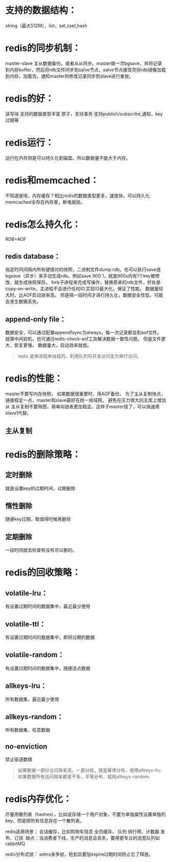 
# 支持的数据结构：
string（最大512M），list，set,zset,hash

# redis的同步机制：
master-slave 主从数据备份。或者从从同步。master做一次bgsave，并将记录到内存buffer，然后将rdb文件同步到salve节点，salve节点接受完将rdb镜像加载到内存，加载完，通知master将修改记录同步到slave进行重放。

# redis的好：
读写块
支持的数据类型丰富
原子，支持事务
支持publish/subscribe,通知，key过期等


# redis运行：
运行在内存但是可以持久化到磁盘。所以数据量不能大于内存。

# redis和memcached：
不知道是啥，内存缓存？相比redis的数据类型更多，速度快，可以持久化
memcached全存在内存里，断电就挂。

# redis怎么持久化：
RDB+AOF
## redis database：
指定时间间隔内所有键值对的快照，二进制文件dump.rdb。也可以执行save或bgsave（异步）来手动生成rdb。例如save 900 1，就是900s内有1个key被修改，就生成快照保存。
fork子进程来完成写操作，替换原来的rdb文件，好处是copy-on-write。主进程不会进行任何IO,实现IO最大化，保证了性能。
数据量较大时，比AOF启动效率高。
但是隔一段时间才进行持久化，数据安全性低，可能会发生数据丢失。
## append-only file：
数据安全，可以通过配置appendfsync为always，每一次记录都会到aof文件。
就算中间宕机，也可通过redis-check-aof工具解决数据一致性问题。
但是文件更大，恢复更慢。
数据量大，启动效率就低。


>redis 是单进程单线程的。利用队列将并发访问变为串行访问。

# redis的性能：
master不要写内存快照，
如果数据很重要时，用AOF备份。
为了主从复制快点，链接稳定一点，master和slave最好在统一局域网。
避免在压力很大的主库上增加从
主从复制不要用图，用单向链表更加稳定。这样子master挂了，可以快速用slave1代替。

## 主从复制




# redis的删除策略：
## 定时删除
就是设置key的过期时间，过期删除
## 惰性删除
随便key过期，取值得时候再删除
## 定期删除
一段时间就去检查有没有可以删的。


# redis的回收策略：
## volatile-lru：
有设置过期时间的数据集中，最近最少使用
## volatile-ttl：
有设置过期时间的数据集中，即将过期的数据
## volatile-random：
有设置过期时间的数据集中，随便选点数据
## allkeys-lru：
所有数据集，最近最少使用
## allkeys-random：
所有数据集，任意数据
## no-enviction
禁止驱逐数据
>如果数据一部分访问效率高，一部分低，就是幂律分布，使用allkeys-lru
>如果数据所有访问频率都差不多，平等分布，就用allkeys-random

# redis内存优化：
尽量用散列表（hashes），比如说存储一个用户对象，不要为单独属性设置单独的key，而是把所有信息存在一个散列表。



redis适用场景：
会话缓存，比如购物车信息
全页缓存，
队列
排行榜、计数器
发布、订阅  缺点：当消费者下线，生产的消息会丢失，要用更专业的消息队列如rabbitMQ



redis分布式锁：
setnx来争锁，抢到后要加expire过期时间防止忘了释放。

